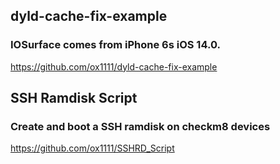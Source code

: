 

## dyld-cache-fix-example
### IOSurface comes from iPhone 6s iOS 14.0.

https://github.com/ox1111/dyld-cache-fix-example

## SSH Ramdisk Script
### Create and boot a SSH ramdisk on checkm8 devices

https://github.com/ox1111/SSHRD_Script
